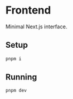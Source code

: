 # Frontend

Minimal Next.js interface.

## Setup

```bash
pnpm i
```

## Running

```bash
pnpm dev
```
